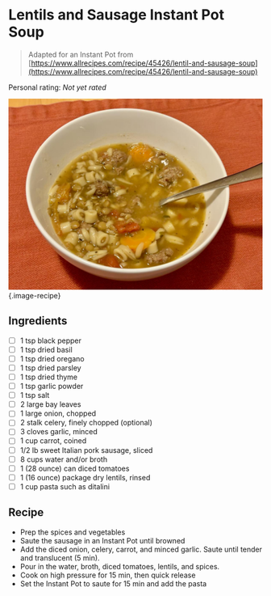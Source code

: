 # Lentils and Sausage Instant Pot Soup

> Adapted for an Instant Pot from [https://www.allrecipes.com/recipe/45426/lentil-and-sausage-soup](https://www.allrecipes.com/recipe/45426/lentil-and-sausage-soup)

<!-- {cts} rating=0; (User can specify rating on scale of 1-5) -->

Personal rating: *Not yet rated*

<!-- {cte} -->

<!-- {cts} name_image=lentils_and_sausage_instant_pot_soup.jpeg; (User can specify image name) -->

![lentils_and_sausage_instant_pot_soup.jpeg](./lentils_and_sausage_instant_pot_soup.jpeg){.image-recipe}

<!-- {cte} -->

## Ingredients

- [ ] 1 tsp black pepper
- [ ] 1 tsp dried basil
- [ ] 1 tsp dried oregano
- [ ] 1 tsp dried parsley
- [ ] 1 tsp dried thyme
- [ ] 1 tsp garlic powder
- [ ] 1 tsp salt
- [ ] 2 large bay leaves
- [ ] 1 large onion, chopped
- [ ] 2 stalk celery, finely chopped (optional)
- [ ] 3 cloves garlic, minced
- [ ] 1 cup carrot, coined
- [ ] 1/2 lb sweet Italian pork sausage, sliced
- [ ] 8 cups water and/or broth
- [ ] 1 (28 ounce) can diced tomatoes
- [ ] 1 (16 ounce) package dry lentils, rinsed
- [ ] 1 cup pasta such as ditalini

## Recipe

- Prep the spices and vegetables
- Saute the sausage in an Instant Pot until browned
- Add the diced onion, celery, carrot, and minced garlic. Saute until tender and translucent (5 min).
- Pour in the water, broth, diced tomatoes, lentils, and spices.
- Cook on high pressure for 15 min, then quick release
- Set the Instant Pot to saute for 15 min and add the pasta
